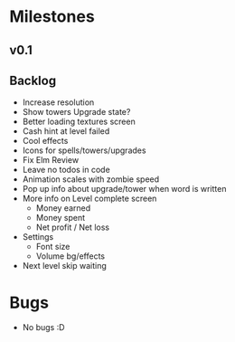 # Milestones

## v0.1

## Backlog

* Increase resolution
* Show towers Upgrade state?
* Better loading textures screen
* Cash hint at level failed
* Cool effects
* Icons for spells/towers/upgrades
* Fix Elm Review
* Leave no todos in code
* Animation scales with zombie speed
* Pop up info about upgrade/tower when word is written
* More info on Level complete screen
    * Money earned
    * Money spent
    * Net profit / Net loss
* Settings
    * Font size
    * Volume bg/effects
* Next level skip waiting

# Bugs

* No bugs :D
